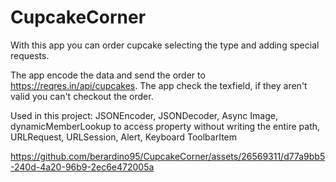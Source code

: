 # CupcakeCorner

With this app you can order cupcake selecting the type and adding special requests.

The app encode the data and send the order to https://reqres.in/api/cupcakes. 
The app check the texfield, if they aren't valid you can't checkout the order.

Used in this project: JSONEncoder, JSONDecoder, Async Image, dynamicMemberLookup to access property without writing the entire path, URLRequest, URLSession, Alert, Keyboard ToolbarItem

https://github.com/berardino95/CupcakeCorner/assets/26569311/d77a9bb5-240d-4a20-96b9-2ec6e472005a

